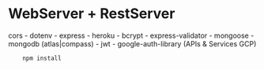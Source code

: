 # WebServer + RestServer

cors - dotenv - express - heroku - bcrypt - express-validator - mongoose - mongodb (atlas|compass) - jwt - google-auth-library (APIs & Services GCP)

```
    npm install
```
